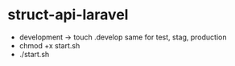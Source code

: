 # struct-api-laravel
- development -> touch .develop same for test, stag, production
- chmod +x start.sh
- ./start.sh